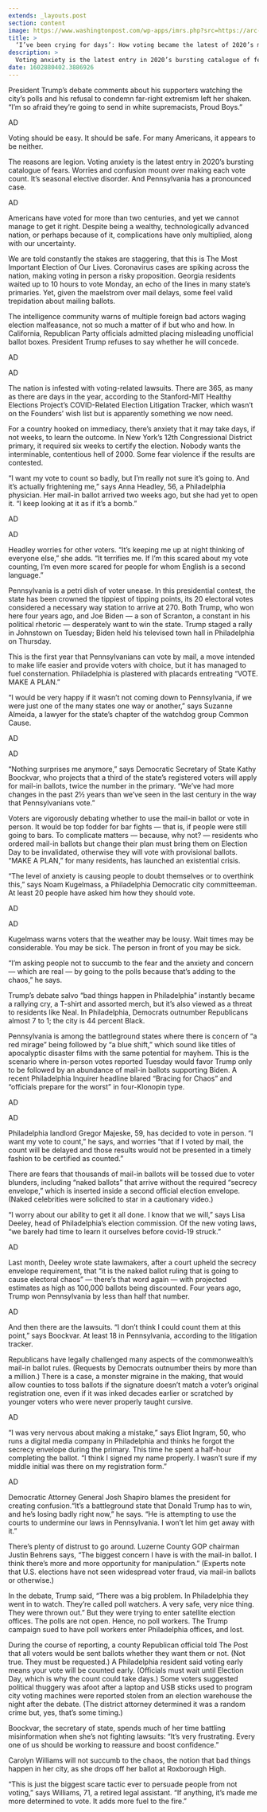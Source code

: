 ```yaml
--- 
extends: _layouts.post 
section: content 
image: https://www.washingtonpost.com/wp-apps/imrs.php?src=https://arc-anglerfish-washpost-prod-washpost.s3.amazonaws.com/public/BBYYURANTII6XCRVEN7PD2ZO64.jpg&w=1440 
title: > 
  ‘I’ve been crying for days’: How voting became the latest of 2020’s many anxieties 
description: > 
  Voting anxiety is the latest entry in 2020’s bursting catalogue of fears.Her mail-in ballot arrived two weeks ago, but she had yet to open it.Republicans have legally challenged many aspects of the commonwealth’s mail-in ballot rules.Luzerne County GOP chairman Justin Behrens says, “The biggest concern I have is with the mail-in ballot.I think there’s more and more opportunity for manipulation.” (Experts note that U.S. elections have not seen widespread voter fraud, via mail-in ballots or otherwise.) 
date: 1602880402.3886926 
--- 
```

President Trump’s debate comments about his supporters watching the city’s polls and his refusal to condemn far-right extremism left her shaken. “I’m so afraid they’re going to send in white supremacists, Proud Boys.”

AD

Voting should be easy. It should be safe. For many Americans, it appears to be neither.

The reasons are legion. Voting anxiety is the latest entry in 2020’s bursting catalogue of fears. Worries and confusion mount over making each vote count. It’s seasonal elective disorder. And Pennsylvania has a pronounced case.

AD

Americans have voted for more than two centuries, and yet we cannot manage to get it right. Despite being a wealthy, technologically advanced nation, or perhaps because of it, complications have only multiplied, along with our uncertainty.

We are told constantly the stakes are staggering, that this is The Most Important Election of Our Lives. Coronavirus cases are spiking across the nation, making voting in person a risky proposition. Georgia residents waited up to 10 hours to vote Monday, an echo of the lines in many state’s primaries. Yet, given the maelstrom over mail delays, some feel valid trepidation about mailing ballots.

The intelligence community warns of multiple foreign bad actors waging election malfeasance, not so much a matter of if but who and how. In California, Republican Party officials admitted placing misleading unofficial ballot boxes. President Trump refuses to say whether he will concede.

AD

AD

The nation is infested with voting-related lawsuits. There are 365, as many as there are days in the year, according to the Stanford-MIT Healthy Elections Project’s COVID-Related Election Litigation Tracker, which wasn’t on the Founders’ wish list but is apparently something we now need.

For a country hooked on immediacy, there’s anxiety that it may take days, if not weeks, to learn the outcome. In New York’s 12th Congressional District primary, it required six weeks to certify the election. Nobody wants the interminable, contentious hell of 2000. Some fear violence if the results are contested.

“I want my vote to count so badly, but I’m really not sure it’s going to. And it’s actually frightening me,” says Anna Headley, 56, a Philadelphia physician. Her mail-in ballot arrived two weeks ago, but she had yet to open it. “I keep looking at it as if it’s a bomb.”

AD

AD

Headley worries for other voters. “It’s keeping me up at night thinking of everyone else,” she adds. “It terrifies me. If I’m this scared about my vote counting, I’m even more scared for people for whom English is a second language.”

Pennsylvania is a petri dish of voter unease. In this presidential contest, the state has been crowned the tippiest of tipping points, its 20 electoral votes considered a necessary way station to arrive at 270. Both Trump, who won here four years ago, and Joe Biden — a son of Scranton, a constant in his political rhetoric — desperately want to win the state. Trump staged a rally in Johnstown on Tuesday; Biden held his televised town hall in Philadelphia on Thursday.

This is the first year that Pennsylvanians can vote by mail, a move intended to make life easier and provide voters with choice, but it has managed to fuel consternation. Philadelphia is plastered with placards entreating “VOTE. MAKE A PLAN.”

“I would be very happy if it wasn’t not coming down to Pennsylvania, if we were just one of the many states one way or another,” says Suzanne Almeida, a lawyer for the state’s chapter of the watchdog group Common Cause.

AD

AD

“Nothing surprises me anymore,” says Democratic Secretary of State Kathy Boockvar, who projects that a third of the state’s registered voters will apply for mail-in ballots, twice the number in the primary. “We’ve had more changes in the past 2½ years than we’ve seen in the last century in the way that Pennsylvanians vote.”

Voters are vigorously debating whether to use the mail-in ballot or vote in person. It would be top fodder for bar fights — that is, if people were still going to bars. To complicate matters — because, why not? — residents who ordered mail-in ballots but change their plan must bring them on Election Day to be invalidated, otherwise they will vote with provisional ballots. “MAKE A PLAN,” for many residents, has launched an existential crisis.

“The level of anxiety is causing people to doubt themselves or to overthink this,” says Noam Kugelmass, a Philadelphia Democratic city committeeman. At least 20 people have asked him how they should vote.

AD

AD

Kugelmass warns voters that the weather may be lousy. Wait times may be considerable. You may be sick. The person in front of you may be sick.

“I’m asking people not to succumb to the fear and the anxiety and concern — which are real — by going to the polls because that’s adding to the chaos,” he says.

Trump’s debate salvo “bad things happen in Philadelphia” instantly became a rallying cry, a T-shirt and assorted merch, but it’s also viewed as a threat to residents like Neal. In Philadelphia, Democrats outnumber Republicans almost 7 to 1; the city is 44 percent Black.

Pennsylvania is among the battleground states where there is concern of “a red mirage” being followed by “a blue shift,” which sound like titles of apocalyptic disaster films with the same potential for mayhem. This is the scenario where in-person votes reported Tuesday would favor Trump only to be followed by an abundance of mail-in ballots supporting Biden. A recent Philadelphia Inquirer headline blared “Bracing for Chaos” and “officials prepare for the worst” in four-Klonopin type.

AD

AD

Philadelphia landlord Gregor Majeske, 59, has decided to vote in person. “I want my vote to count,” he says, and worries “that if I voted by mail, the count will be delayed and those results would not be presented in a timely fashion to be certified as counted.”

There are fears that thousands of mail-in ballots will be tossed due to voter blunders, including “naked ballots” that arrive without the required “secrecy envelope,” which is inserted inside a second official election envelope. (Naked celebrities were solicited to star in a cautionary video.)

“I worry about our ability to get it all done. I know that we will,” says Lisa Deeley, head of Philadelphia’s election commission. Of the new voting laws, “we barely had time to learn it ourselves before covid-19 struck.”

AD

Last month, Deeley wrote state lawmakers, after a court upheld the secrecy envelope requirement, that “it is the naked ballot ruling that is going to cause electoral chaos” — there’s that word again — with projected estimates as high as 100,000 ballots being discounted. Four years ago, Trump won Pennsylvania by less than half that number.

AD

And then there are the lawsuits. “I don’t think I could count them at this point,” says Boockvar. At least 18 in Pennsylvania, according to the litigation tracker.

Republicans have legally challenged many aspects of the commonwealth’s mail-in ballot rules. (Requests by Democrats outnumber theirs by more than a million.) There is a case, a monster migraine in the making, that would allow counties to toss ballots if the signature doesn’t match a voter’s original registration one, even if it was inked decades earlier or scratched by younger voters who were never properly taught cursive.

AD

“I was very nervous about making a mistake,” says Eliot Ingram, 50, who runs a digital media company in Philadelphia and thinks he forgot the secrecy envelope during the primary. This time he spent a half-hour completing the ballot. “I think I signed my name properly. I wasn’t sure if my middle initial was there on my registration form.”

AD

Democratic Attorney General Josh Shapiro blames the president for creating confusion.“It’s a battleground state that Donald Trump has to win, and he’s losing badly right now,” he says. “He is attempting to use the courts to undermine our laws in Pennsylvania. I won’t let him get away with it.”

There’s plenty of distrust to go around. Luzerne County GOP chairman Justin Behrens says, “The biggest concern I have is with the mail-in ballot. I think there’s more and more opportunity for manipulation.” (Experts note that U.S. elections have not seen widespread voter fraud, via mail-in ballots or otherwise.)

In the debate, Trump said, “There was a big problem. In Philadelphia they went in to watch. They’re called poll watchers. A very safe, very nice thing. They were thrown out.” But they were trying to enter satellite election offices. The polls are not open. Hence, no poll workers. The Trump campaign sued to have poll workers enter Philadelphia offices, and lost.

During the course of reporting, a county Republican official told The Post that all voters would be sent ballots whether they want them or not. (Not true. They must be requested.) A Philadelphia resident said voting early means your vote will be counted early. (Officials must wait until Election Day, which is why the count could take days.) Some voters suggested political thuggery was afoot after a laptop and USB sticks used to program city voting machines were reported stolen from an election warehouse the night after the debate. (The district attorney determined it was a random crime but, yes, that’s some timing.)

Boockvar, the secretary of state, spends much of her time battling misinformation when she’s not fighting lawsuits: “It’s very frustrating. Every one of us should be working to reassure and boost confidence.”

Carolyn Williams will not succumb to the chaos, the notion that bad things happen in her city, as she drops off her ballot at Roxborough High.

“This is just the biggest scare tactic ever to persuade people from not voting,” says Williams, 71, a retired legal assistant. “If anything, it’s made me more determined to vote. It adds more fuel to the fire.”
